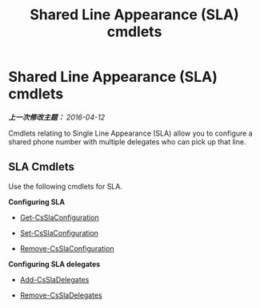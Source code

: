 ﻿---
title: Shared Line Appearance (SLA) cmdlets
TOCTitle: Shared Line Appearance (SLA) cmdlets
ms:assetid: 7a7c1f7e-9af8-4b67-bb21-7f0ec82e48bb
ms:mtpsurl: https://technet.microsoft.com/zh-cn/library/Mt703198(v=OCS.15)
ms:contentKeyID: 72851554
ms.date: 05/19/2016
mtps_version: v=OCS.15
ms.translationtype: HT
---

# Shared Line Appearance (SLA) cmdlets 

_**上一次修改主题：** 2016-04-12_

Cmdlets relating to Single Line Appearance (SLA) allow you to configure a shared phone number with multiple delegates who can pick up that line.

## SLA Cmdlets

Use the following cmdlets for SLA.

**Configuring SLA**

  - [Get-CsSlaConfiguration](get-csslaconfiguration.md)

  - [Set-CsSlaConfiguration](set-csslaconfiguration.md)

  - [Remove-CsSlaConfiguration](remove-csslaconfiguration.md)

**Configuring SLA delegates**

  - [Add-CsSlaDelegates](add-cssladelegates.md)

  - [Remove-CsSlaDelegates](remove-cssladelegates.md)
